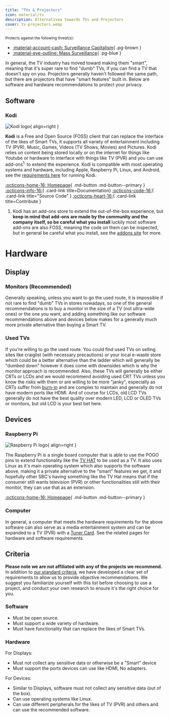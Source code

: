 ```yaml
---
title: "TVs & Projectors"
icon: material/tv 
description: Alternativea towards TVs and Projectors 
cover: tv-projectors.webp
---
```

<!---If material/tv exists otherwise change--->
<small>Protects against the following threat(s):</small>

- [:material-account-cash: Surveillance Capitalism](basics/common-threats.md#surveillance-as-a-business-model){ .pg-brown }
- [:material-eye-outline: Mass Surveillance](basics/common-threats.md#mass-surveillance-programs){ .pg-blue }

In general, the TV industry has moved toward making them "smart", meaning that it's super rare to find "dumb" TVs, if you can find a TV that doesn't spy on you. Projectors generally haven't followed the same path, but there are projectors that have "smart features" built in. Below are software and hardware recommendations to protect your privacy.

## Software

### Kodi

<div class="admonition recommendation" markdown>

![Kodi logo](assets/img/tv-projectors/kodi.svg#only-light){ align=right }

**Kodi** is a Free and Open Source (FOSS) client that can replace the interface of the likes of Smart TVs, it supports all variety of entertainment including TV (PVR), Music, Games, Videos (TV Shows, Movies) and Pictures. Kodi relies on content being stored locally or on the internet for things like Youtube or hardware to interface with things like TV (PVR) and you can use add-ons<sup>1.</sup> to extend the experience. Kodi is compatible with most operating systems and hardware, including Apple, Raspberry Pi, Linux, and Android, see the [requirements here](https://kodi.wiki/view/Supported_hardware) for running Kodi.

[:octicons-home-16: Homepage](https://kodi.tv){ .md-button .md-button--primary }
[:octicons-info-16:](https://kodi.wiki/){ .card-link title=Documentation}
[:octicons-code-16:](https://github.com/xbmc/xbmc){ .card-link title="Source Code" }
[:octicons-heart-16:](https://kodi.tv/contribute/){ .card-link title=Contribute }

</details>

</div>

1. Kodi has an add-ons store to extend the out-of-the-box experience, but **keep in mind that add-ons are made by the community and the company itself, so be careful what you install** luckily most software add-ons are also FOSS, meaning the code on them can be inspected, but in general be careful what you install, see the [addons site](https://kodi.tv/addons/) for more.


# Hardware
## Display
### Monitors (Recommended)
Generally speaking, unless you want to go the used route, it is impossible if not rare to find "dumb" TVs in stores nowadays, so one of the general recommendations is to buy a monitor in the size of a TV (not ultra-wide ones) or the one you want, and adding something like our software recommendations above and devices below makes for a generally much more private alternative than buying a Smart TV.
### Used TVs
If you're willing to go the used route. You could find used TVs on selling sites like craiglist (with necessary precautions) or your local e-waste store which could be a better alternative than the ladder which will generally be "dumbed down" however it does come with downsides which is why the monitor approach is recommended. Also, these TVs will generally be either CRTs or LCDs and we would recommend avoiding used CRT TVs unless you know the risks with them or are willing to be more "janky", especially as CRTs suffer from [burn-in](https://en.wikipedia.org/wiki/Screen_burn-in) and are complex to maintain and generally do not have modern ports like HDMI. And of course for LCDs, old LCD TVs generally do not have the best quality over modern LED, LCD or OLED TVs or monitors, but old LCD is your best bet here.

## Devices
### Raspberry Pi

<div class="admonition recommendation" markdown>

![Raspberry Pi logo](assets/img/tv-projectors/raspberrypi.svg#only-light){ align=right }

The Raspberry Pi is a single board computer that is able to use the POGO pins to extend functionality like the [TV HAT](https://www.raspberrypi.com/products/raspberry-pi-tv-hat/) to be used as a TV. It also uses Linux as it's main operating system which also supports the software above, making it a private alternative to the "smart" features we get, it and hopefully other SBC's having something like the TV Hat means that if the consumer still wants television (PVR) or other functionalities still with their monitor, they can use that as an extension.

[:octicons-home-16: Homepage](https://www.raspberrypi.com/){ .md-button .md-button--primary }

</details>

</div>

### Computer
In general, a computer that meets the hardware requirements for the above software can also serve as a media entertainment system and can be expanded to a TV (PVR) with a [Tuner Card](https://kodi.wiki/view/PVR/Tuner_cards). See the related pages for hardware and software requirements.

## Criteria

**Please note we are not affiliated with any of the projects we recommend.** In addition to [our standard criteria](about/criteria.md), we have developed a clear set of requirements to allow us to provide objective recommendations. We suggest you familiarize yourself with this list before choosing to use a project, and conduct your own research to ensure it's the right choice for you.

### Software
- Must be open source.
- Must support a wide variety of hardware.
- Must have functionality that can replace the likes of Smart TVs.
### Hardware
For Displays:
- Must not collect any sensitive data or otherwise be a "Smart" device
- Must support the ports devices can use like HDMI, No adapters.

For Devices:
- Similar to Displays, software must not collect any sensitive data (out of the box).
- Can use operating systems like Linux. 
- Can use different peripherals for the likes of TV (PVR) and others and can use the recommended software.
<!--- Feel free to help with the criteria, I'm not sure PG's stance on those I'm going on my own --->

